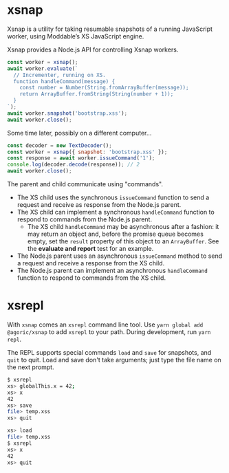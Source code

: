 # xsnap

Xsnap is a utility for taking resumable snapshots of a running JavaScript
worker, using Moddable’s XS JavaScript engine.

Xsnap provides a Node.js API for controlling Xsnap workers.

```js
const worker = xsnap();
await worker.evaluate(`
  // Incrementer, running on XS.
  function handleCommand(message) {
    const number = Number(String.fromArrayBuffer(message));
    return ArrayBuffer.fromString(String(number + 1));
  }
`);
await worker.snapshot('bootstrap.xss');
await worker.close();
```

Some time later, possibly on a different computer…

```js
const decoder = new TextDecoder();
const worker = xsnap({ snapshot: 'bootstrap.xss' });
const response = await worker.issueCommand('1');
console.log(decoder.decode(response)); // 2
await worker.close();
```

The parent and child communicate using "commands".

- The XS child uses the synchronous `issueCommand` function to send a request
  and receive as response from the Node.js parent.
- The XS child can implement a synchronous `handleCommand` function to respond
  to commands from the Node.js parent.
  - The XS child `handleCommand` may be asynchronous after a fashion: it
    may return an object and, before the promise queue becomes empty,
    set the `result` property of this object to an `ArrayBuffer`.
    See the **evaluate and report** test for an example.
- The Node.js parent uses an asynchronous `issueCommand` method to send a
  request and receive a response from the XS child.
- The Node.js parent can implement an asynchronous `handleCommand` function to
  respond to commands from the XS child.

# xsrepl

With `xsnap` comes an `xsrepl` command line tool.
Use `yarn global add @agoric/xsnap` to add `xsrepl` to your path.
During development, run `yarn repl`.

The REPL supports special commands `load` and `save` for snapshots, and `quit`
to quit.
Load and save don't take arguments; just type the file name on the next prompt.

```sh
$ xsrepl
xs> globalThis.x = 42;
xs> x
42
xs> save
file> temp.xss
xs> quit
```

```sh
xs> load
file> temp.xss
$ xsrepl
xs> x
42
xs> quit
```
